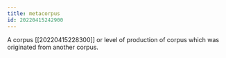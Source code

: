 ```yaml
---
title: metacorpus
id: 20220415242900
---
```


A corpus [[20220415228300]] or level of production of corpus which was originated from another corpus.
